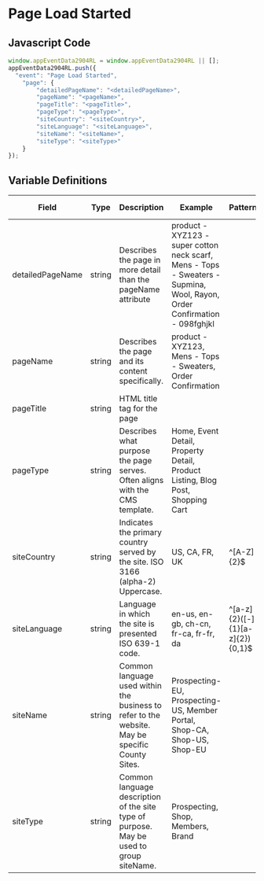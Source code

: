# Page Load Started

## Javascript Code
```js
window.appEventData2904RL = window.appEventData2904RL || [];
appEventData2904RL.push({
  "event": "Page Load Started",
    "page": {
        "detailedPageName": "<detailedPageName>",
        "pageName": "<pageName>",
        "pageTitle": "<pageTitle>",
        "pageType": "<pageType>",
        "siteCountry": "<siteCountry>",
        "siteLanguage": "<siteLanguage>",
        "siteName": "<siteName>",
        "siteType": "<siteType>"
    }
});
```

## Variable Definitions

|Field|Type|Description|Example|Pattern|Min Length|Max Length|Minimum|Maximum|Multiple Of|
| --- | --- | --- | --- | --- | --- | --- | --- | --- | --- |
|detailedPageName|string|Describes the page in more detail than the pageName attribute|product - XYZ123 - super cotton neck scarf, Mens - Tops - Sweaters - Supmina, Wool, Rayon, Order Confirmation - 098fghjkl|||||||
|pageName|string|Describes the page and its content specifically. |product - XYZ123, Mens - Tops - Sweaters, Order Confirmation|||||||
|pageTitle|string|HTML title tag for the page||||||||
|pageType|string|Describes what purpose the page serves. Often aligns with the CMS template.|Home, Event Detail, Property Detail, Product Listing, Blog Post, Shopping Cart|||||||
|siteCountry|string|Indicates the primary country served by the site. ISO 3166 (alpha-2) Uppercase.|US, CA, FR, UK|^[A-Z]{2}$||||||
|siteLanguage|string|Language in which the site is presented ISO 639-1 code. |en-us, en-gb, ch-cn, fr-ca, fr-fr, da|^[a-z]{2}([-]{1}[a-z]{2}){0,1}$||||||
|siteName|string|Common language used within the business to refer to the website. May be specific County Sites.|Prospecting-EU, Prospecting-US, Member Portal, Shop-CA, Shop-US, Shop-EU|||||||
|siteType|string|Common language description of the site type of purpose. May be used to group siteName.|Prospecting, Shop, Members, Brand|||||||
